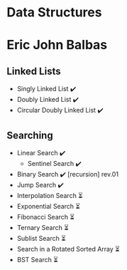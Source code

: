 # Data Structures 
# Eric John Balbas

## Linked Lists
- Singly Linked List ✔️
- Doubly Linked List ✔️
- Circular Doubly Linked List ✔️

## Searching
- Linear Search ✔️
  - Sentinel Search ✔️ 
- Binary Search ✔️ [recursion] rev.01
- Jump Search ✔️
- Interpolation Search ⏳
- Exponential Search ⏳
- Fibonacci Search ⏳
- Ternary Search ⏳
- Sublist Search ⏳
- Search in a Rotated Sorted Array ⏳
- BST Search ⏳
